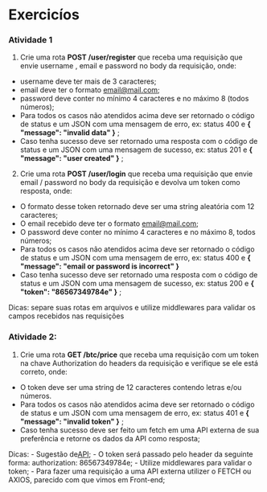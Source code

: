 # Exercicíos

### Atividade 1

1. Crie uma rota **POST /user/register** que receba uma requisição que envie username , email e password no body da requisição, onde:
  * username deve ter mais de 3 caracteres;
  * email deve ter o formato email@mail.com;
  * password deve conter no mínimo 4 caracteres e no máximo 8 (todos números);
  * Para todos os casos não atendidos acima deve ser retornado o código de status e um JSON com uma mensagem de erro, ex: status 400 e **{ "message": "invalid data" }** ;
  * Caso tenha sucesso deve ser retornado uma resposta com o código de status e um JSON com uma mensagem de sucesso, ex: status 201 e **{ "message": "user created" }** ;

2. Crie uma rota **POST /user/login** que receba uma requisição que envie email / password no body da requisição e devolva um token como resposta, onde:
  * O formato desse token retornado deve ser uma string aleatória com 12 caracteres;
  * O email recebido deve ter o formato email@mail.com;
  * O password deve conter no mínimo 4 caracteres e no máximo 8, todos números;
  * Para todos os casos não atendidos acima deve ser retornado o código de status e um JSON com uma mensagem de erro, ex: status 400 e **{ "message": "email or password is incorrect" }**
  * Caso tenha sucesso deve ser retornado uma resposta com o código de status e um JSON com uma mensagem de sucesso, ex: status 200 e **{ "token": "86567349784e" }** ;

Dicas: separe suas rotas em arquivos e utilize middlewares para validar os campos recebidos nas requisições

### Atividade 2:

1. Crie uma rota **GET /btc/price** que receba uma requisição com um token na chave Authorization do headers da requisição e verifique se ele está correto, onde:
  * O token deve ser uma string de 12 caracteres contendo letras e/ou números.
  * Para todos os casos não atendidos acima deve ser retornado o código de status e um JSON com uma mensagem de erro, ex: status 401 e **{ "message": "invalid token" }** ;
  * Caso tenha sucesso deve ser feito um fetch em uma API externa de sua preferência e retorne os dados da API como resposta;

Dicas: - Sugestão de[API](https://api.coindesk.com/v1/bpi/currentprice/BTC.json); - O token será passado pelo header da seguinte forma: authorization: 86567349784e; - Utilize middlewares para validar o token; - Para fazer uma requisição a uma API externa utilizer o FETCH ou AXIOS, parecido com que vimos em Front-end;